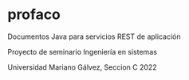 # profaco
Documentos Java para servicios REST de aplicación

Proyecto de seminario Ingeniería en sistemas

Universidad Mariano Gálvez, Seccion C 2022
